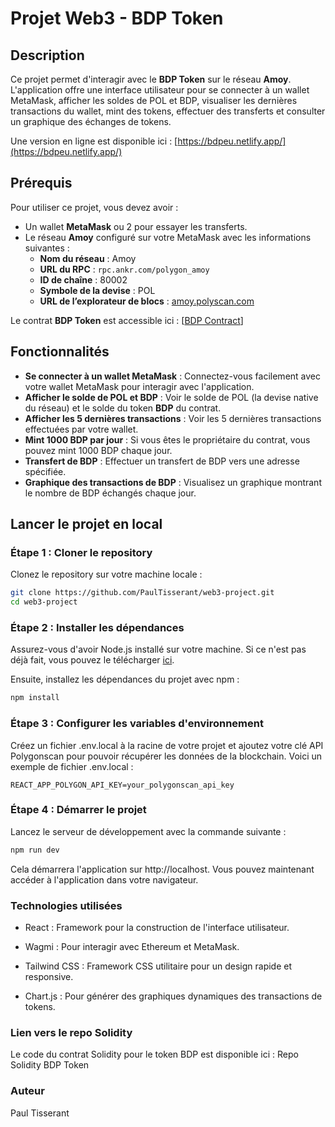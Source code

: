 # Projet Web3 - BDP Token

## Description

Ce projet permet d'interagir avec le **BDP Token** sur le réseau **Amoy**. L'application offre une interface utilisateur pour se connecter à un wallet MetaMask, afficher les soldes de POL et BDP, visualiser les dernières transactions du wallet, mint des tokens, effectuer des transferts et consulter un graphique des échanges de tokens.

Une version en ligne est disponible ici : [https://bdpeu.netlify.app/](https://bdpeu.netlify.app/)

## Prérequis

Pour utiliser ce projet, vous devez avoir :

- Un wallet **MetaMask** ou 2 pour essayer les transferts.
- Le réseau **Amoy** configuré sur votre MetaMask avec les informations suivantes :
  - **Nom du réseau** : Amoy
  - **URL du RPC** : `rpc.ankr.com/polygon_amoy`
  - **ID de chaîne** : 80002
  - **Symbole de la devise** : POL
  - **URL de l’explorateur de blocs** : [amoy.polyscan.com](https://amoy.polyscan.com)

Le contrat **BDP Token** est accessible ici : [[BDP Contract](https://amoy.polygonscan.com/address/0xbae72f20dacf4bbb38413eba699b9dec9161a27e#code)]

## Fonctionnalités

- **Se connecter à un wallet MetaMask** : Connectez-vous facilement avec votre wallet MetaMask pour interagir avec l'application.
- **Afficher le solde de POL et BDP** : Voir le solde de POL (la devise native du réseau) et le solde du token **BDP** du contrat.
- **Afficher les 5 dernières transactions** : Voir les 5 dernières transactions effectuées par votre wallet.
- **Mint 1000 BDP par jour** : Si vous êtes le propriétaire du contrat, vous pouvez mint 1000 BDP chaque jour.
- **Transfert de BDP** : Effectuer un transfert de BDP vers une adresse spécifiée.
- **Graphique des transactions de BDP** : Visualisez un graphique montrant le nombre de BDP échangés chaque jour.

## Lancer le projet en local

### Étape 1 : Cloner le repository

Clonez le repository sur votre machine locale :

```bash
git clone https://github.com/PaulTisserant/web3-project.git
cd web3-project
```

### Étape 2 : Installer les dépendances
Assurez-vous d'avoir Node.js installé sur votre machine. Si ce n'est pas déjà fait, vous pouvez le télécharger [ici](https://nodejs.org/).

Ensuite, installez les dépendances du projet avec npm :

```bash
npm install
```

### Étape 3 : Configurer les variables d'environnement
Créez un fichier .env.local à la racine de votre projet et ajoutez votre clé API Polygonscan pour pouvoir récupérer les données de la blockchain. Voici un exemple de fichier .env.local :
```env
REACT_APP_POLYGON_API_KEY=your_polygonscan_api_key
```

### Étape 4 : Démarrer le projet
Lancez le serveur de développement avec la commande suivante :
```bash
npm run dev
```
Cela démarrera l'application sur http://localhost. Vous pouvez maintenant accéder à l'application dans votre navigateur.

### Technologies utilisées
- React : Framework pour la construction de l'interface utilisateur.

- Wagmi : Pour interagir avec Ethereum et MetaMask.

- Tailwind CSS : Framework CSS utilitaire pour un design rapide et responsive.

- Chart.js : Pour générer des graphiques dynamiques des transactions de tokens.

### Lien vers le repo Solidity
Le code du contrat Solidity pour le token BDP est disponible ici : Repo Solidity BDP Token

### Auteur
Paul Tisserant
